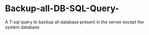 # Backup-all-DB-SQL-Query-
A T-sql query to backup all database present in the server except the system database.
